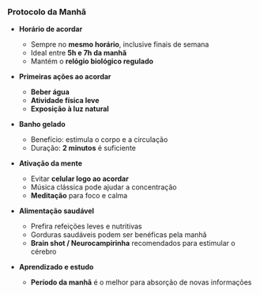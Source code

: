 ### Protocolo da Manhã

- **Horário de acordar**  
  - Sempre no **mesmo horário**, inclusive finais de semana  
  - Ideal entre **5h e 7h da manhã**  
  - Mantém o **relógio biológico regulado**  

- **Primeiras ações ao acordar**  
  - **Beber água**  
  - **Atividade física leve**  
  - **Exposição à luz natural**  

- **Banho gelado**  
  - Benefício: estimula o corpo e a circulação  
  - Duração: **2 minutos** é suficiente  

- **Ativação da mente**  
  - Evitar **celular logo ao acordar**  
  - Música clássica pode ajudar a concentração  
  - **Meditação** para foco e calma  

- **Alimentação saudável**  
  - Prefira refeições leves e nutritivas  
  - Gorduras saudáveis podem ser benéficas pela manhã  
  - **Brain shot / Neurocampirinha** recomendados para estimular o cérebro  

- **Aprendizado e estudo**  
  - **Período da manhã** é o melhor para absorção de novas informações
